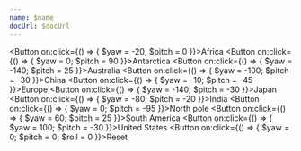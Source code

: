 ```yaml
---
name: $name
docUrl: $docUrl
---
```


<script lang="ts">
	import { spring } from 'svelte/motion';
	import { geoOrthographic } from 'd3-geo';
	import { index } from 'd3-array';
	import { scaleQuantize } from 'd3-scale';
	import { feature } from 'topojson-client';

	import { mdiChevronLeft, mdiChevronRight } from '@mdi/js';
	import { Button, Field } from 'svelte-ux'

	import Preview from '$lib/docs/Preview.svelte';
	import Chart, { Canvas, Svg } from '$lib/components/Chart.svelte';
	import GeoPath from '$lib/components/GeoPath.svelte';
	import Graticule from '$lib/components/Graticule.svelte';
	import Tooltip from '$lib/components/Tooltip.svelte';
	import TooltipItem from '$lib/components/TooltipItem.svelte';
	
	// TODO: Add SVG versoin with country clicking - https://observablehq.com/@benjamesdavis/orthopgragic-map

	export let data;

	const geojson = feature(data.geojson, data.geojson.objects.countries);

	const springOptions = { stiffness: .04 }

	const yaw = spring(0, springOptions);
	const pitch = spring(0, springOptions);
	const roll = spring(0, springOptions);
</script>

<Button on:click={() => { $yaw = -20; $pitch = 0 }}>Africa</Button>
<Button on:click={() => { $yaw = 0; $pitch = 90 }}>Antarctica</Button>
<Button on:click={() => { $yaw = -140; $pitch = 25 }}>Australia</Button>
<Button on:click={() => { $yaw = -100; $pitch = -30 }}>China</Button>
<Button on:click={() => { $yaw = -10; $pitch = -45 }}>Europe</Button>
<Button on:click={() => { $yaw = -140; $pitch = -30 }}>Japan</Button>
<Button on:click={() => { $yaw = -80; $pitch = -20 }}>India</Button>
<Button on:click={() => { $yaw = 0; $pitch = -95 }}>North pole</Button>
<Button on:click={() => { $yaw = 60; $pitch = 25 }}>South America</Button>
<Button on:click={() => { $yaw = 100; $pitch = -30 }}>United States</Button>
<Button on:click={() => { $yaw = 0; $pitch = 0; $roll = 0 }}>Reset</Button>

<Preview>
	<div class="h-[600px]">
		<Chart
			geo={{
				projection: geoOrthographic,
				fitGeojson: geojson,
				rotate: {
					yaw: $yaw,
					pitch: $pitch,
					roll: $roll
				}
			}}
		>
			<Canvas>
				<GeoPath geojson={{ type: 'Sphere' }} fill="#93c5fd" />
			</Canvas>
			<Canvas>
				<Graticule stroke="rgba(0,0,0,.20)" />
			</Canvas>
			<Canvas>
				<GeoPath {geojson} fill="white"/>
			</Canvas>
		</Chart>
	</div>
</Preview>
